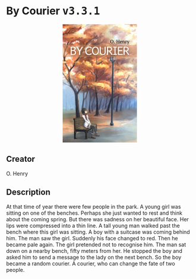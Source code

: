
# By Courier <kbd>v3.3.1</kbd>

<center>
  <img src="./cover-1024.jpg"/>
</center>

## Creator
O. Henry

## Description
At that time of year there were few people in the park. A young girl was sitting on one of the benches. Perhaps she just wanted to rest and think about the coming spring. But there was sadness on her beautiful face. Her lips were compressed into a thin line. A tall young man walked past the bench where this girl was sitting. A boy with a suitcase was coming behind him. The man saw the girl. Suddenly his face changed to red. Then he became pale again. The girl pretended not to recognise him. The man sat down on a nearby bench, fifty meters from her. He stopped the boy and asked him to send a message to the lady on the next bench. So the boy became a random courier. A courier, who can change the fate of two people.  
